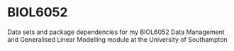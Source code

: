 # BIOL6052
Data sets and package dependencies for my BIOL6052 Data Management and Generalised Linear Modelling module at the University of Southampton
